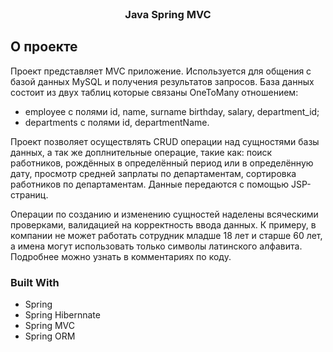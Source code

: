 <!-- Java_Spring_MVC -->
<br />
<div align="center">
  <h3 align="center">Java Spring MVC</h3>
</div>


<!-- ABOUT THE PROJECT -->
## О проекте

Проект представляет MVC приложение. Используется для общения с базой данных MySQL и получения результатов запросов.
База данных состоит из двух таблиц которые связаны OneToMany отношением: 
- employee с полями id, name, surname birthday, salary, department_id;
- departments с полями id, departmentName.

Проект позволяет осуществлять CRUD операции над сущностями базы данных, а так же доплнительные операцие, такие как:
поиск работников, рождённых в определённый период или в определённую дату, просмотр средней запрлаты по департаментам,
сортировка работников по департаментам. Данные передаются с помощью JSP-страниц.

Операции по созданию и изменению сущностей наделены всяческими проверками, валидацией на корректность ввода данных.
К примеру, в компании не может работать сотрудник младше 18 лет и старше 60 лет, а имена могут использовать только
символы латинского алфавита. Подробнее можно узнать в комментариях по коду.



### Built With

- Spring
- Spring Hibernnate
- Spring MVC
- Spring ORM
